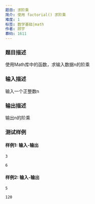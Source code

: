 ```yaml
---
题目: 求阶乘
简介: 使用 factorial() 求阶乘
难度: 1
标签: 数学基础|math
作者: 顾宇
慕码: 1611
---
```


### 题目描述

使用Math库中的函数，求输入数据n的阶乘

### 输入描述

输入一个正整数n

### 输出描述

输出n的阶乘

### 测试样例

#### 样例1: 输入-输出

```
3
```

```
6
```

#### 样例2: 输入-输出

```
5
```

```
120
```

